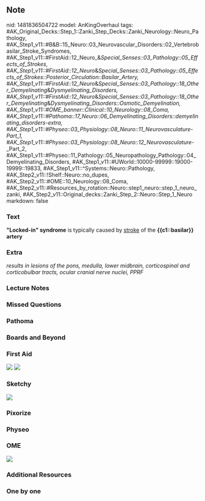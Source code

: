 ## Note
nid: 1481836504722
model: AnKingOverhaul
tags: #AK_Original_Decks::Step_1::Zanki_Step_Decks::Zanki_Neurology::Neuro_Pathology, #AK_Step1_v11::#B&B::15_Neuro::03_Neurovascular_Disorders::02_Vertebrobasilar_Stroke_Syndromes, #AK_Step1_v11::#FirstAid::12_Neuro_&_Special_Senses::03_Pathology::05_Effects_of_Strokes, #AK_Step1_v11::#FirstAid::12_Neuro_&_Special_Senses::03_Pathology::05_Effects_of_Strokes::Posterior_Circulation::Basilar_Artery, #AK_Step1_v11::#FirstAid::12_Neuro_&_Special_Senses::03_Pathology::18_Other_Demyelinating_&_Dysmyelinating_Disorders, #AK_Step1_v11::#FirstAid::12_Neuro_&_Special_Senses::03_Pathology::18_Other_Demyelinating_&_Dysmyelinating_Disorders::Osmotic_Demyelination, #AK_Step1_v11::#OME_banner::Clinical::10_Neurology::08_Coma, #AK_Step1_v11::#Pathoma::17_Neuro::06_Demyelinating_Disorders::demyelinating_disorders-extra, #AK_Step1_v11::#Physeo::03_Physiology::08_Neuro::11_Neurovasculature_-_Part_1, #AK_Step1_v11::#Physeo::03_Physiology::08_Neuro::12_Neurovasculature_-_Part_2, #AK_Step1_v11::#Physeo::11_Pathology::05_Neuropathology_Pathology::04_Demyelinating_Disorders, #AK_Step1_v11::#UWorld::10000-99999::19000-19999::19833, #AK_Step1_v11::^Systems::Neuro::Pathology, #AK_Step2_v11::!Shelf::Neuro::no_dupes, #AK_Step2_v11::#OME::10_Neurology::08_Coma, #AK_Step2_v11::#Resources_by_rotation::Neuro::step1_neuro::step_1_neuro_zanki, #AK_Step2_v11::Original_decks::Zanki_Step_2::Neuro::Step_1_Neuro
markdown: false

### Text
<p dir="ltr" style="margin-top: 0pt; margin-bottom: 0pt;">
<b><span style=
"background-color: (255, 255, 255);vertical-align: baseline">"</span><span style="background-color: (255, 255, 255); vertical-align: baseline;">Locked-in</span><span style="background-color: (255, 255, 255); vertical-align: baseline;">"</span>
<span style=
"background-color: (255, 255, 255); vertical-align: baseline;">syndrome</span></b>
<span style=
"background-color: (255, 255, 255); vertical-align: baseline;">is
typically caused by</span> <span style=
"background-color: (255, 255, 255); vertical-align: baseline;"><u>stroke</u></span>
<span style=
"background-color: (255, 255, 255); vertical-align: baseline;">of
the</span> <span style=
"background-color: (255, 255, 255); vertical-align: baseline;"><b>{{c1::basilar}}
artery</b></span>

### Extra
<i>results in lesions of the pons, medulla, lower midbrain,
corticospinal and corticobulbar tracts, ocular cranial nerve
nuclei, PPRF</i>

### Lecture Notes


### Missed Questions


### Pathoma


### Boards and Beyond


### First Aid
<img src="tmpvWTtAy.png"> <img src="tmpKCcQ2r.png">

### Sketchy
<img src="Screen%20Shot%202019-11-11%20at%2012.11.32%20AM.png">

### Pixorize


### Physeo


### OME
<div class="ome-widget">
  <a href=
  "https://onlinemeded.org/spa/neurology/coma/acquire?ref=anki"><img src="_OME_AnkiFlashcards_Lesson_3.png"></a>
</div>

### Additional Resources


### One by one

